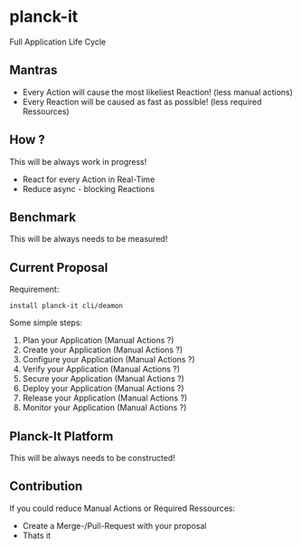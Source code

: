 # planck-it
Full Application Life Cycle

## Mantras

- Every Action will cause the most likeliest Reaction! (less manual actions)
- Every Reaction will be caused as fast as possible! (less required Ressources)

## How ?

This will be always work in progress!

- React for every Action in Real-Time
- Reduce async - blocking Reactions

## Benchmark

This will be always needs to be measured!

## Current Proposal

Requirement:

`install planck-it cli/deamon`

Some simple steps:

1. Plan your Application (Manual Actions ?)
2. Create your Application (Manual Actions ?)
3. Configure your Application (Manual Actions ?)
4. Verify your Application (Manual Actions ?)
5. Secure your Application (Manual Actions ?)
6. Deploy your Application (Manual Actions ?)
7. Release your Application (Manual Actions ?)
6. Monitor your Application (Manual Actions ?)

## Planck-It Platform

This will be always needs to be constructed!



## Contribution

If you could reduce Manual Actions or Required Ressources:
- Create a Merge-/Pull-Request with your proposal
- Thats it



